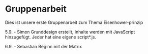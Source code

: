 # Gruppenarbeit
Dies ist unsere erste Gruppenarbeit zum Thema Eisenhower-prinzip

5.9. - Simon
Grunddesign erstellt, Inhalte werden mit JavaScript hinzugefügt.
Jeder hat eine eigene script*.js.


6.9. - Sebastian
Beginn mit der Matrix